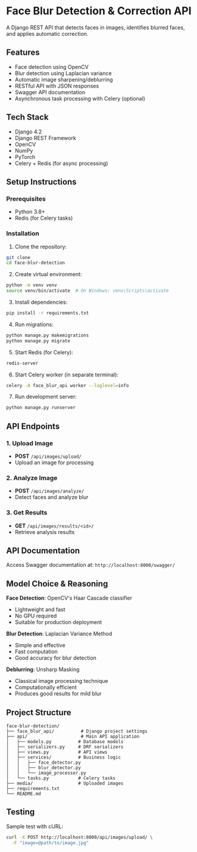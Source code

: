 # Face Blur Detection & Correction API

A Django REST API that detects faces in images, identifies blurred faces, and applies automatic correction.

## Features

- Face detection using OpenCV
- Blur detection using Laplacian variance
- Automatic image sharpening/deblurring
- RESTful API with JSON responses
- Swagger API documentation
- Asynchronous task processing with Celery (optional)

## Tech Stack

- Django 4.2
- Django REST Framework
- OpenCV
- NumPy
- PyTorch
- Celery + Redis (for async processing)

## Setup Instructions

### Prerequisites

- Python 3.8+
- Redis (for Celery tasks)

### Installation

1. Clone the repository:
```bash
git clone 
cd face-blur-detection
```

2. Create virtual environment:
```bash
python -m venv venv
source venv/bin/activate  # On Windows: venv\Scripts\activate
```

3. Install dependencies:
```bash
pip install -r requirements.txt
```

4. Run migrations:
```bash
python manage.py makemigrations
python manage.py migrate
```

5. Start Redis (for Celery):
```bash
redis-server
```

6. Start Celery worker (in separate terminal):
```bash
celery -A face_blur_api worker --loglevel=info
```

7. Run development server:
```bash
python manage.py runserver
```

## API Endpoints

### 1. Upload Image
- **POST** `/api/images/upload/`
- Upload an image for processing

### 2. Analyze Image
- **POST** `/api/images/analyze/`
- Detect faces and analyze blur

### 3. Get Results
- **GET** `/api/images/results/<id>/`
- Retrieve analysis results

## API Documentation

Access Swagger documentation at: `http://localhost:8000/swagger/`

## Model Choice & Reasoning

**Face Detection**: OpenCV's Haar Cascade classifier
- Lightweight and fast
- No GPU required
- Suitable for production deployment

**Blur Detection**: Laplacian Variance Method
- Simple and effective
- Fast computation
- Good accuracy for blur detection

**Deblurring**: Unsharp Masking
- Classical image processing technique
- Computationally efficient
- Produces good results for mild blur

## Project Structure
```
face-blur-detection/
├── face_blur_api/          # Django project settings
├── api/                    # Main API application
│   ├── models.py          # Database models
│   ├── serializers.py     # DRF serializers
│   ├── views.py           # API views
│   ├── services/          # Business logic
│   │   ├── face_detector.py
│   │   ├── blur_detector.py
│   │   └── image_processor.py
│   └── tasks.py           # Celery tasks
├── media/                 # Uploaded images
├── requirements.txt
└── README.md
```

## Testing

Sample test with cURL:
```bash
curl -X POST http://localhost:8000/api/images/upload/ \
  -F "image=@path/to/image.jpg"
```
